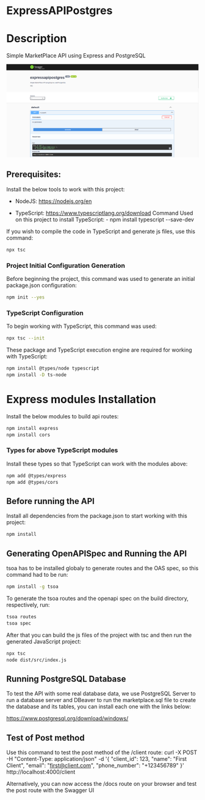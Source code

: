 # ExpressAPIPostgres

# Description
Simple MarketPlace API using Express and PostgreSQL

![SwaggerUIScreen](images/SwaggerUIScreen.png)


## Prerequisites:
Install the below tools to work with this project:

- NodeJS: https://nodejs.org/en


- TypeScript: https://www.typescriptlang.org/download
    Command Used on this project to install TypeScript:
        - npm install typescript --save-dev

If you wish to compile the code in TypeScript and generate js files, use this command:

```bash
npx tsc
```

### Project Initial Configuration Generation
Before beginning the project, this command was used to generate an initial package.json configuration:
```bash
npm init --yes
```

### TypeScript Configuration
To begin working with TypeScript, this command was used:
```bash
npx tsc --init
```

These package and TypeScript execution engine are required for working with TypeScript:
```bash
npm install @types/node typescript
npm install -D ts-node
```

# Express modules Installation
Install the below modules to build api routes:
```bash
npm install express
npm install cors
```

### Types for above TypeScript modules
Install these types so that TypeScript can work with the modules above:
```bash
npm add @types/express
npm add @types/cors
```


## Before running the API
Install all dependencies from the package.json to start working with this project:
```bash
npm install
```

## Generating OpenAPISpec and Running the API
tsoa has to be installed globaly to generate routes and the OAS spec, so this command had to be run:
```bash
npm install -g tsoa
```
To generate the tsoa routes and the openapi spec on the build directory, respectively, run:
```bash
tsoa routes
tsoa spec
```
After that you can build the js files of the project with tsc and then run the generated JavaScript project:
```bash
npx tsc
node dist/src/index.js
```

## Running PostgreSQL Database
To test the API with some real database data, we use PostgreSQL Server to run a database server and DBeaver to run the marketplace.sql file to create the database and its tables, you can install each one with the links below:

https://www.postgresql.org/download/windows/


## Test of Post method
Use this command to test the post method of the /client route:
curl -X POST -H "Content-Type: application/json" -d '{
  "client_id": 123,
  "name": "First Client",
  "email": "first@client.com",
  "phone_number": "+123456789"
}' http://localhost:4000/client

Alternatively, you can now access the /docs route on your browser and test the post route with the Swagger UI